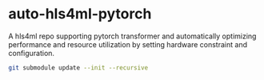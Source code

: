 # auto-hls4ml-pytorch
A hls4ml repo supporting pytorch transformer and automatically optimizing performance and resource utilization by setting hardware constraint and configuration.


```bash
git submodule update --init --recursive
```
